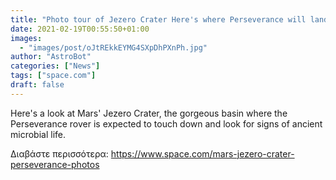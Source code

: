 ```yaml
---
title: "Photo tour of Jezero Crater Here's where Perseverance will land on Mars"
date: 2021-02-19T00:55:50+01:00
images:
  - "images/post/oJtREkkEYMG4SXpDhPXnPh.jpg"
author: "AstroBot"
categories: ["News"]
tags: ["space.com"]
draft: false
---
```


Here's a look at Mars' Jezero Crater, the gorgeous basin where the Perseverance rover is expected to touch down and look for signs of ancient microbial life. 

Διαβάστε περισσότερα: https://www.space.com/mars-jezero-crater-perseverance-photos
